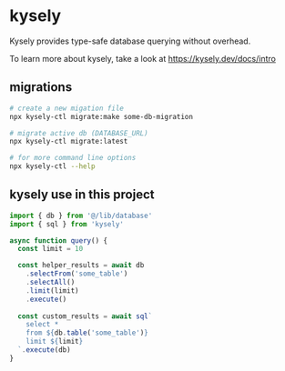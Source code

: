 # kysely

Kysely provides type-safe database querying without overhead.

To learn more about kysely, take a look at <https://kysely.dev/docs/intro>

## migrations

```bash
# create a new migation file
npx kysely-ctl migrate:make some-db-migration

# migrate active db (DATABASE_URL)
npx kysely-ctl migrate:latest

# for more command line options
npx kysely-ctl --help
```

## kysely use in this project

```ts
import { db } from '@/lib/database'
import { sql } from 'kysely'

async function query() {
  const limit = 10

  const helper_results = await db
    .selectFrom('some_table')
    .selectAll()
    .limit(limit)
    .execute()
  
  const custom_results = await sql`
    select *
    from ${db.table('some_table')}
    limit ${limit}
  `.execute(db)
}
```
